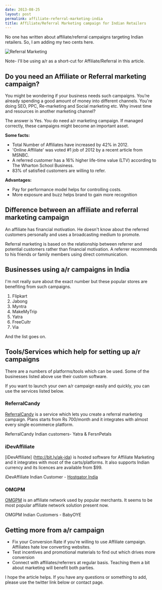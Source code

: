 ```yaml
---
date: 2013-08-25
layout: post
permalink: affiliate-referral-marketing-india
title: Affiliate/Referral Marketing campaign for Indian Retailers
---
```

No one has written about affiliate/referral campaigns targeting Indian retailers. So, I am adding my two cents here. 

![Referral Marketing](http://dl.dropboxusercontent.com/u/19894695/myblog/referrals.jpg)

Note- I'll be using a/r as a short-cut for Affiliate/Referral in this article. 

## Do you need an Affiliate or Referral marketing campaign?

You might be wondering if your business needs such campaigns. You’re already spending a good amount of money into different channels. You're doing SEO, PPC, Re-marketing and Social marketing etc. Why invest time and resources in another marketing channel? 

The answer is Yes. You do need a/r marketing campaign. If managed correctly, these campaigns might become an important asset.

**Some facts:**

* Total Number of Affiliates have increased by 42% in 2012.
* 'Online Affiliate' was voted #1 job of 2012 by a recent article from MSNBC.
* A referred customer has a 16% higher life-time value (LTV) according to The Wharton School Business.
* 83% of satisfied customers are willing to refer.

**Advantages:**

* Pay for performance model helps for controlling costs.
* More exposure and buzz helps brand to gain more recognition

## Difference between an affiliate and referral marketing campaign
An affiliate has financial motivation. He doesn't know about the referred customers personally and uses a broadcasting medium to promote.

Referral marketing is based on the relationship between referrer and potential customers rather than financial motivation. A referrer recommends to his friends or family members using direct communication.

## Businesses using a/r campaigns in India
I'm not really sure about the exact number but these popular stores are benefiting from such campaigns.

1. Flipkart 
2. Jabong
3. Myntra
4. MakeMyTrip
5. Yatra
6. FreeCultr
7. Via

And the list goes on.

## Tools/Services which help for setting up a/r campaigns
There are a numbers of platforms/tools which can be used. Some of the businesses listed above use their custom software.

If you want to launch your own a/r campaign easily and quickly, you can use the services listed below.

### ReferralCandy
[ReferralCandy](http://bit.ly/ak-rc) is a service which lets you create a referral marketing campaign.
Plans starts from Rs 700/month and it integrates with almost every single ecommerce platform.

ReferralCandy Indian customers- Yatra & FersnPetals

### iDevAffiliate
 [iDevAffiliate] (http://bit.ly/ak-ida) is hosted software for Affiliate Marketing and it integrates with most of the carts/platforms. It also supports Indian currency and its licences are available from $99. 

iDevAffiliate Indian Customer - [Hostgator India](http://bit.ly/ak-hg)

### OMGPM
[OMGPM](http://in.omgpm.com/) is an affiliate network used by popular merchants. It seems to be most popular affiliate network solution present now.

OMGPM Indian Customers - BabyOYE

## Getting more from a/r campaign
* Fix your Conversion Rate if you're willing to use Affiliate campaign. Affiliates hate low converting websites. 
* Test incentives and promotional materials to find out which drives more conversion
* Connect with affiliates/referrers at regular basis. Teaching them a bit about marketing will benefit both parties.

I hope the article helps. If you have any questions or something to add, please use the twitter link below or contact page.

